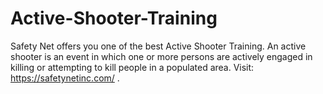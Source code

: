# Active-Shooter-Training
Safety Net offers you one of the best Active Shooter Training. An active shooter is an event in which one or more persons are actively engaged in killing or attempting to kill people in a populated area. Visit: https://safetynetinc.com/ .
